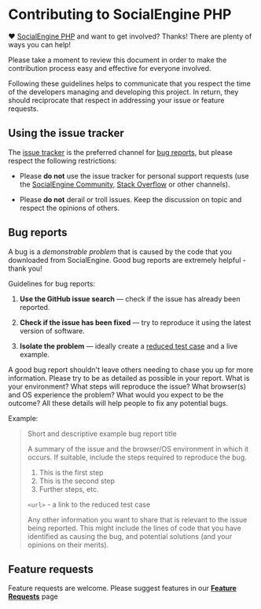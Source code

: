 # Contributing to SocialEngine PHP

♥ [SocialEngine PHP](http://www.socialengine.com) and want to get involved?
Thanks! There are plenty of ways you can help!

Please take a moment to review this document in order to make the contribution
process easy and effective for everyone involved.

Following these guidelines helps to communicate that you respect the time of
the developers managing and developing this project. In return, they should 
reciprocate that respect in addressing your issue or feature requests.


## Using the issue tracker

The [issue tracker](https://github.com/SocialEngine/phpv4-issues/issues) is
the preferred channel for [bug reports](#bugs), 
but please respect the following restrictions:

* Please **do not** use the issue tracker for personal support requests (use
  the [SocialEngine Community](https://community.onsocialengine.com/hot),
  [Stack Overflow](http://stackoverflow.com/questions/tagged/socialengine)
  or other channels).

* Please **do not** derail or troll issues. Keep the discussion on topic and
  respect the opinions of others.

<a name="bugs"></a>
## Bug reports

A bug is a _demonstrable problem_ that is caused by the code that you downloaded
from SocialEngine.
Good bug reports are extremely helpful - thank you!

Guidelines for bug reports:

1. **Use the GitHub issue search** &mdash; check if the issue has already been
   reported.

2. **Check if the issue has been fixed** &mdash; try to reproduce it using the
   latest version of software.

3. **Isolate the problem** &mdash; ideally create a [reduced test
   case](http://css-tricks.com/6263-reduced-test-cases/) and a live example.

A good bug report shouldn't leave others needing to chase you up for more
information. Please try to be as detailed as possible in your report. What is
your environment? What steps will reproduce the issue? What browser(s) and OS
experience the problem? What would you expect to be the outcome? All these
details will help people to fix any potential bugs.

Example:

> Short and descriptive example bug report title
>
> A summary of the issue and the browser/OS environment in which it occurs. If
> suitable, include the steps required to reproduce the bug.
>
> 1. This is the first step
> 2. This is the second step
> 3. Further steps, etc.
>
> `<url>` - a link to the reduced test case
>
> Any other information you want to share that is relevant to the issue being
> reported. This might include the lines of code that you have identified as
> causing the bug, and potential solutions (and your opinions on their
> merits).


<a name="features"></a>
## Feature requests

Feature requests are welcome. Please suggest features in our [**Feature Requests**](https://github.com/SocialEngine/phpv4-feature-requests/) page
